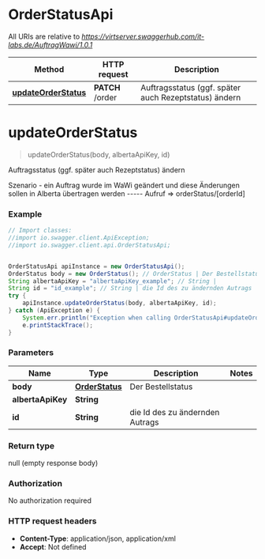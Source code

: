 # OrderStatusApi

All URIs are relative to *https://virtserver.swaggerhub.com/it-labs.de/AuftragWawi/1.0.1*

Method | HTTP request | Description
------------- | ------------- | -------------
[**updateOrderStatus**](OrderStatusApi.md#updateOrderStatus) | **PATCH** /order | Auftragsstatus (ggf. später auch Rezeptstatus) ändern

<a name="updateOrderStatus"></a>
# **updateOrderStatus**
> updateOrderStatus(body, albertaApiKey, id)

Auftragsstatus (ggf. später auch Rezeptstatus) ändern

Szenario - ein Auftrag wurde im WaWi geändert und diese Änderungen sollen in Alberta übertragen werden ----- Aufruf &#x3D;&gt; orderStatus/[orderId]

### Example
```java
// Import classes:
//import io.swagger.client.ApiException;
//import io.swagger.client.api.OrderStatusApi;


OrderStatusApi apiInstance = new OrderStatusApi();
OrderStatus body = new OrderStatus(); // OrderStatus | Der Bestellstatus
String albertaApiKey = "albertaApiKey_example"; // String | 
String id = "id_example"; // String | die Id des zu ändernden Autrags
try {
    apiInstance.updateOrderStatus(body, albertaApiKey, id);
} catch (ApiException e) {
    System.err.println("Exception when calling OrderStatusApi#updateOrderStatus");
    e.printStackTrace();
}
```

### Parameters

Name | Type | Description  | Notes
------------- | ------------- | ------------- | -------------
 **body** | [**OrderStatus**](OrderStatus.md)| Der Bestellstatus |
 **albertaApiKey** | **String**|  |
 **id** | **String**| die Id des zu ändernden Autrags |

### Return type

null (empty response body)

### Authorization

No authorization required

### HTTP request headers

 - **Content-Type**: application/json, application/xml
 - **Accept**: Not defined


